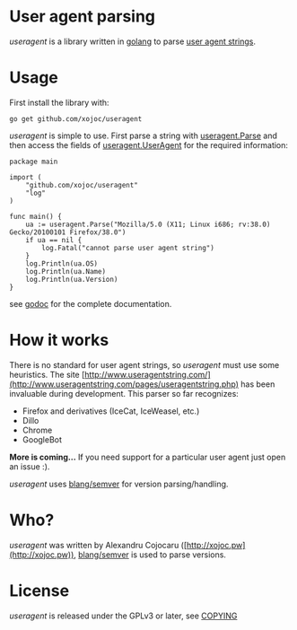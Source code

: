 # User agent parsing
*useragent* is a library written in [golang](http://golang.org) to parse [user agent strings](http://useragentstring.com/).

# Usage
First install the library with:
```
go get github.com/xojoc/useragent       
```
*useragent* is simple to use. First parse a string with [useragent.Parse](http://godoc.org/github.com/xojoc/useragent#Parse) and then access the fields of [useragent.UserAgent](http://godoc.org/github.com/xojoc/useragent#UserAgent) for the required information:
```
package main

import (
	"github.com/xojoc/useragent"
	"log"
)

func main() {
	ua := useragent.Parse("Mozilla/5.0 (X11; Linux i686; rv:38.0) Gecko/20100101 Firefox/38.0")
	if ua == nil {
		log.Fatal("cannot parse user agent string")
	}
	log.Println(ua.OS)
	log.Println(ua.Name)
	log.Println(ua.Version)
}

```
see [godoc](http://godoc.org/github.com/xojoc/useragent) for the complete documentation.
# How it works

There is no standard for user agent strings, so *useragent* must use some heuristics. The site [http://www.useragentstring.com/](http://www.useragentstring.com/pages/useragentstring.php) has been invaluable during development. This parser so far recognizes:
 * Firefox and derivatives (IceCat, IceWeasel, etc.)
 * Dillo
 * Chrome
 * GoogleBot

**More is coming...**
If you need support for a particular user agent just open an issue :).

*useragent* uses [blang/semver](https://github.com/blang/semver) for version parsing/handling.

# Who?
*useragent* was written by Alexandru Cojocaru ([http://xojoc.pw](http://xojoc.pw)), [blang/semver](https://github.com/blang/semver) is used to parse versions.

# License
*useragent* is released under the GPLv3 or later, see [COPYING](COPYING)